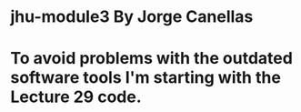 # jhu-module3 By Jorge Canellas
#
#
# To avoid problems with the outdated software tools I'm starting with the Lecture 29 code.
